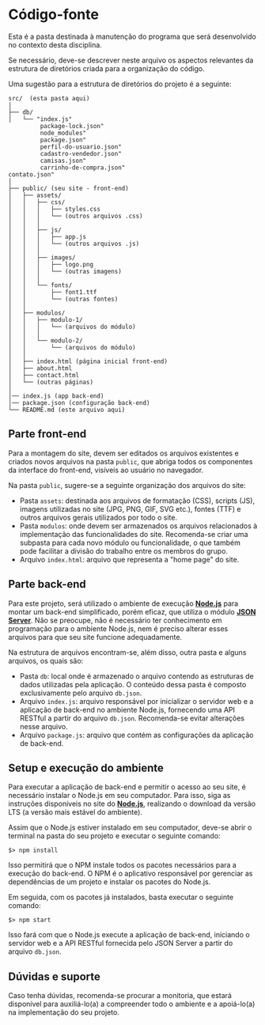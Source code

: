 # Código-fonte


Esta é a pasta destinada à manutenção do programa que será desenvolvido no contexto desta disciplina.

Se necessário, deve-se descrever neste arquivo os aspectos relevantes da estrutura de diretórios criada para a organização do código.

Uma sugestão para a estrutura de diretórios do projeto é a seguinte:

```plaintext
src/  (esta pasta aqui)
│
├── db/
│   └── "index.js"
         package-lock.json"
         node_modules"
         package.json"
         perfil-do-usuario.json"
         cadastro-vendedor.json"
         camisas.json"
         carrinho-de-compra.json"
contato.json"
│
├── public/ (seu site - front-end)
│   ├── assets/
│   │   ├── css/
│   │   │   ├── styles.css
│   │   │   └── (outros arquivos .css)
│   │   │
│   │   ├── js/
│   │   │   ├── app.js
│   │   │   └── (outros arquivos .js)
│   │   │
│   │   ├── images/
│   │   │   ├── logo.png
│   │   │   └── (outras imagens)
│   │   │
│   │   └── fonts/
│   │       ├── font1.ttf
│   │       └── (outras fontes)
│   │
│   ├── modulos/
│   │   ├── modulo-1/
│   │   │   └── (arquivos do módulo)
│   │   │
│   │   └── modulo-2/
│   │       └── (arquivos do módulo)
│   │
│   ├── index.html (página inicial front-end)
│   ├── about.html
│   ├── contact.html
│   └── (outras páginas)
│
│── index.js (app back-end)
│── package.json (configuração back-end)
└── README.md (este arquivo aqui)
```

## Parte front-end

Para a montagem do site, devem ser editados os arquivos existentes e criados novos arquivos na pasta `public`, que abriga todos os componentes da interface do front-end, visíveis ao usuário no navegador.

Na pasta `public`, sugere-se a seguinte organização dos arquivos do site:

* Pasta `assets`: destinada aos arquivos de formatação (CSS), scripts (JS), imagens utilizadas no site (JPG, PNG, GIF, SVG etc.), fontes (TTF) e outros arquivos gerais utilizados por todo o site.
* Pasta `modulos`: onde devem ser armazenados os arquivos relacionados à implementação das funcionalidades do site. Recomenda-se criar uma subpasta para cada novo módulo ou funcionalidade, o que também pode facilitar a divisão do trabalho entre os membros do grupo.
* Arquivo `index.html`: arquivo que representa a "home page" do site.

## Parte back-end

Para este projeto, será utilizado o ambiente de execução **[Node.js](https://nodejs.org/)** para montar um back-end simplificado, porém eficaz, que utiliza o módulo **[JSON Server](https://github.com/typicode/json-server#readme)**. Não se preocupe, não é necessário ter conhecimento em programação para o ambiente Node.js, nem é preciso alterar esses arquivos para que seu site funcione adequadamente.

Na estrutura de arquivos encontram-se, além disso, outra pasta e alguns arquivos, os quais são:

* Pasta `db`: local onde é armazenado o arquivo contendo as estruturas de dados utilizadas pela aplicação. O conteúdo dessa pasta é composto exclusivamente pelo arquivo `db.json`.
* Arquivo `index.js`: arquivo responsável por inicializar o servidor web e a aplicação de back-end no ambiente Node.js, fornecendo uma API RESTful a partir do arquivo `db.json`. Recomenda-se evitar alterações nesse arquivo.
* Arquivo `package.js`: arquivo que contém as configurações da aplicação de back-end.

## Setup e execução do ambiente

Para executar a aplicação de back-end e permitir o acesso ao seu site, é necessário instalar o Node.js em seu computador. Para isso, siga as instruções disponíveis no site do [**Node.js**](https://nodejs.org/), realizando o download da versão LTS (a versão mais estável do ambiente).

Assim que o Node.js estiver instalado em seu computador, deve-se abrir o terminal na pasta do seu projeto e executar o seguinte comando:

```
$> npm install
```

Isso permitirá que o NPM instale todos os pacotes necessários para a execução do back-end. O NPM é o aplicativo responsável por gerenciar as dependências de um projeto e instalar os pacotes do Node.js.

Em seguida, com os pacotes já instalados, basta executar o seguinte comando:

```
$> npm start
```

Isso fará com que o Node.js execute a aplicação de back-end, iniciando o servidor web e a API RESTful fornecida pelo JSON Server a partir do arquivo `db.json`.

## Dúvidas e suporte

Caso tenha dúvidas, recomenda-se procurar a monitoria, que estará disponível para auxiliá-lo(a) a compreender todo o ambiente e a apoiá-lo(a) na implementação do seu projeto.
